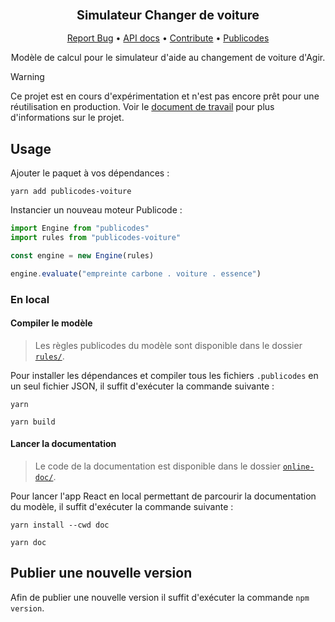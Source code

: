 <div align="center">
  <h3 align="center">
	<big>Simulateur Changer de voiture</big>
  </h3>
  <p align="center">
   <a href="https://github.com/betagouv/publicodes-voiture/issues">Report Bug</a>
   •
   <a href="https://betagouv.github.io/publicodes-voiture/">API docs</a>
   •
   <a href="https://github.com/betagouv/publicodes-voiture/blob/master/CONTRIBUTING.md">Contribute</a>
   •
   <a href="https://publi.codes">Publicodes</a>
  </p>

Modèle de calcul pour le simulateur d'aide au changement de voiture d'Agir.

</div>

> [!WARNING]
> Ce projet est en cours d'expérimentation et n'est pas encore prêt pour une
> réutilisation en production. Voir le [document de travail](/specs.md) pour
> plus d'informations sur le projet.

## Usage

Ajouter le paquet à vos dépendances :

```
yarn add publicodes-voiture
```

Instancier un nouveau moteur Publicode :

```typescript
import Engine from "publicodes"
import rules from "publicodes-voiture"

const engine = new Engine(rules)

engine.evaluate("empreinte carbone . voiture . essence")
```

### En local

#### Compiler le modèle

> Les règles publicodes du modèle sont disponible dans le dossier
> [`rules/`](https://github.com/betagouv/publicodes-voiture/tree/main/rules).

Pour installer les dépendances et compiler tous les fichiers `.publicodes` en
un seul fichier JSON, il suffit d'exécuter la commande suivante :

```
yarn

yarn build
```

#### Lancer la documentation

> Le code de la documentation est disponible dans le dossier
> [`online-doc/`](https://github.com/betagouv/publicodes-voiture/tree/main/online-doc).

Pour lancer l'app React en local permettant de parcourir la documentation du
modèle, il suffit d'exécuter la commande suivante :

```
yarn install --cwd doc

yarn doc
```

## Publier une nouvelle version

Afin de publier une nouvelle version il suffit d'exécuter la commande `npm
version`.
